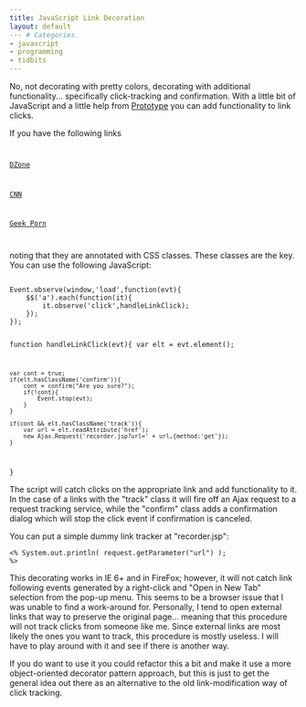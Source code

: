 ```yaml
---
title: JavaScript Link Decoration
layout: default
--- # Categories
- javascript
- programming
- tidbits
---
```


No, not decorating with pretty colors, decorating with additional functionality... specifically click-tracking and confirmation. With a little bit of JavaScript and a little help from <a href="http://prototypejs.org">Prototype</a> you can add functionality to link clicks.

If you have the following links

<code lang="html">
<p><a href="http://dzone.com" class="track">DZone</a></p>
<p><a href="http://cnn.com">CNN</a></p>
<p><a href="http://thinkgeek.com" class="confirm track">Geek Porn</a></p>
</code>

noting that they are annotated with CSS classes. These classes are the key. You can use the following JavaScript:

<code lang="javascript">
Event.observe(window,'load',function(evt){
	$$('a').each(function(it){
		it.observe('click',handleLinkClick);
	});
});

function handleLinkClick(evt){
	var elt = evt.element();

	var cont = true;
	if(elt.hasClassName('confirm')){
		cont = confirm("Are you sure?");
		if(!cont){
			Event.stop(evt);
		}
	}

	if(cont && elt.hasClassName('track')){
		var url = elt.readAttribute('href');
		new Ajax.Request('recorder.jsp?url=' + url,{method:'get'});
	}
}
</code>

The script will catch clicks on the appropriate link and add functionality to it. In the case of a links with the "track" class it will fire off an Ajax request to a request tracking service, while the "confirm" class adds a confirmation dialog which will stop the click event if confirmation is canceled.

You can put a simple dummy link tracker at "recorder.jsp":

<code><% System.out.println( request.getParameter("url") ); %></code>

This decorating works in IE 6+ and in FireFox; however, it will not catch link following events generated by a right-click and "Open in New Tab" selection from the pop-up menu. This seems to be a browser issue that I was unable to find a work-around for. Personally, I tend to open external links that way to preserve the original page... meaning that this procedure will not track clicks from someone like me. Since external links are most likely the ones you want to track, this procedure is mostly useless. I will have to play around with it and see if there is another way.

If you do want to use it you could refactor this a bit and make it use a more object-oriented decorator pattern approach, but this is just to get the general idea out there as an alternative to the old link-modification way of click tracking.
